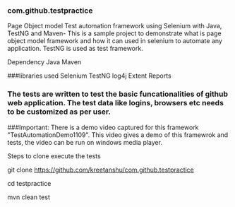 ### com.github.testpractice
Page Object model Test automation framework using Selenium with Java, TestNG and Maven-
This is a sample project to demonstrate what is page object model framework and how it can used in selenium to automate any application. TestNG is used as test framework.

Dependency Java Maven

###libraries used Selenium TestNG log4j Extent Reports
### The tests are written to test the basic funcationalities of github web application. The test data like logins, browsers etc needs to be customized as per user.

###Important: There is a demo video captured for this framework "TestAutomationDemo1109". This video gives a demo of this framewrok and tests, the video can be run on windows media player.

Steps to clone execute the tests

git clone https://github.com/kreetanshu/com.github.testpractice

cd testpractice

mvn clean test
